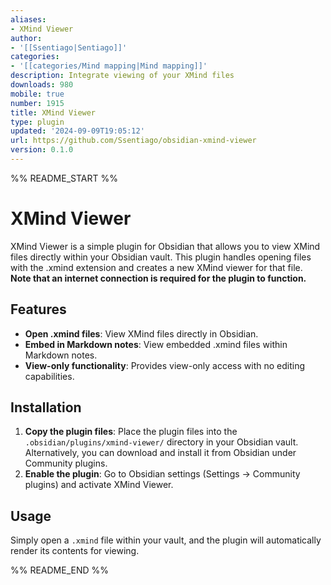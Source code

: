 ```yaml
---
aliases:
- XMind Viewer
author:
- '[[Ssentiago|Sentiago]]'
categories:
- '[[categories/Mind mapping|Mind mapping]]'
description: Integrate viewing of your XMind files
downloads: 980
mobile: true
number: 1915
title: XMind Viewer
type: plugin
updated: '2024-09-09T19:05:12'
url: https://github.com/Ssentiago/obsidian-xmind-viewer
version: 0.1.0
---
```


%% README_START %%

# XMind Viewer

XMind Viewer is a simple plugin for Obsidian that allows you to view XMind files directly 
within your Obsidian vault. This plugin handles opening files with the .xmind extension and 
creates a new XMind viewer for that file.
**Note that an internet connection is required for the plugin to function.**

## Features

- **Open .xmind files**: View XMind files directly in Obsidian.
- **Embed in Markdown notes**: View embedded .xmind files within Markdown notes.
- **View-only functionality**: Provides view-only access with no editing capabilities.

## Installation

1. **Copy the plugin files**: Place the plugin files into the `.obsidian/plugins/xmind-viewer/` 
   directory in your Obsidian vault. Alternatively, you can download and install it from Obsidian under Community plugins.
2. **Enable the plugin**: Go to Obsidian settings (Settings → Community plugins) and activate XMind Viewer.

## Usage

Simply open a `.xmind` file within your vault, and the plugin will automatically render its contents for viewing.


%% README_END %%